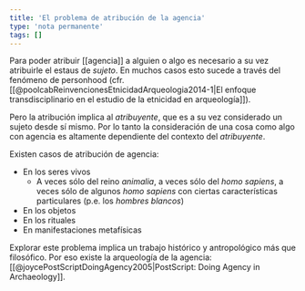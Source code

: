 ```yaml
---
title: 'El problema de atribución de la agencia'
type: 'nota permanente'
tags: []
---
```

Para poder atribuir [[agencia]] a alguien o algo es necesario a su vez atribuirle el estaus de *sujeto*. En muchos casos esto sucede a través del fenómeno de personhood (cfr. [[@poolcabReinvencionesEtnicidadArqueologia2014-1|El enfoque transdisciplinario en el estudio de la etnicidad en arqueología]]).

Pero la atribución implica al *atribuyente*, que es a su vez considerado un sujeto desde sí mismo. Por lo tanto la consideración de una cosa como algo con agencia es altamente dependiente del contexto del *atribuyente*.

Existen casos de atribución de agencia:

- En los seres vivos
	- A veces sólo del reino *animalia*, a veces sólo del *homo sapiens*, a veces sólo de algunos *homo sapiens* con ciertas características particulares (p.e. los *hombres blancos*)
- En los objetos
- En los rituales
- En manifestaciones metafísicas

Explorar este problema implica un trabajo histórico y antropológico más que filosófico. Por eso existe la arqueología de la agencia: [[@joycePostScriptDoingAgency2005|PostScript: Doing Agency in Archaeology]].